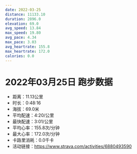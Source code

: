 ```yaml
---
date: 2022-03-25
distance: 11133.10
duration: 2896.0
elevation: 69.0
avg_speed: 13.84
max_speed: 19.80
avg_pace: 4.34
max_pace: 3.03
avg_heartrate: 155.8
max_heartrate: 172.0
calories: 0.0
---
```


# 2022年03月25日 跑步数据

- 距离：11.13公里
- 时长：0:48:16
- 海拔：69.0米
- 平均配速：4:20/公里
- 最快配速：3:01/公里
- 平均心率：155.8次/分钟
- 最大心率：172.0次/分钟
- 卡路里消耗：0.0千卡
- 活动链接：https://www.strava.com/activities/6880493590
